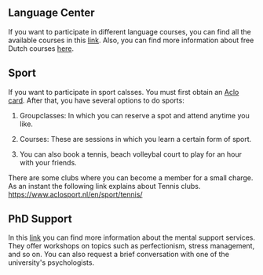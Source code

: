 ## Language Center
If you want to participate in different language courses, you can find all the available courses in this [link](https://rugtc.poweredbymentor.nl/app/modules). Also, you can find more information about free Dutch courses [here](https://www.rug.nl/language-centre/language-courses/dutch/rug-international-students/).

## Sport
If you want to participate in sport calsses. You must first obtain an [Aclo card](https://www.aclosport.nl/). After that, you have several options to do sports:

1. Groupclasses: In which you can reserve a spot and attend anytime you like.

2. Courses: These are sessions in which you learn a certain form of sport.
  
3. You can also book a tennis, beach volleybal court to play for an hour with your friends.

There are some clubs where you can become a member for a small charge. As an instant the following link explains about Tennis clubs.
https://www.aclosport.nl/en/sport/tennis/

## PhD Support
In this [link](https://www.rug.nl/education/phd-programmes/during/phd-support/phd-support?lang=en) you can find more information about the mental support services. 
They offer workshops on topics such as perfectionism, stress management, and so on. You can also request a brief conversation with one of the university's psychologists.
